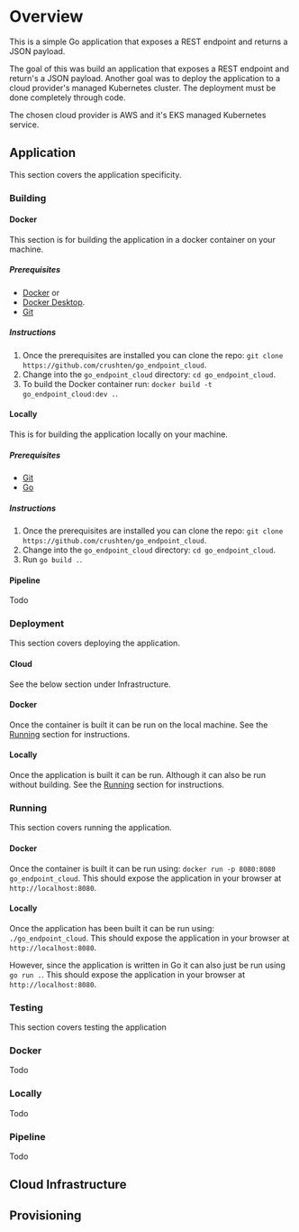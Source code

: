 # Overview

This is a simple Go application that exposes a REST endpoint and returns a JSON payload.

The goal of this was build an application that exposes a REST endpoint and return's a JSON payload. 
Another goal was to deploy the application to a cloud provider's managed Kubernetes cluster.
The deployment must be done completely through code.

The chosen cloud provider is AWS and it's EKS managed Kubernetes service.

## Application

This section covers the application specificity.

### Building

#### Docker
This section is for building the application in a docker container on your machine.

##### Prerequisites

* [Docker](https://docs.docker.com/engine/install/) or 
* [Docker Desktop](https://docs.docker.com/get-docker/).
* [Git](https://git-scm.com/downloads)

##### Instructions

1. Once the prerequisites are installed you can clone the repo: `git clone https://github.com/crushten/go_endpoint_cloud`.
2. Change into the `go_endpoint_cloud` directory: `cd go_endpoint_cloud`.
3. To build the Docker container run: `docker build -t go_endpoint_cloud:dev .`.

#### Locally
This is for building the application locally on your machine.

##### Prerequisites

* [Git](https://git-scm.com/downloads)
* [Go](https://go.dev/doc/install)

##### Instructions

1. Once the prerequisites are installed you can clone the repo: `git clone https://github.com/crushten/go_endpoint_cloud`.
2. Change into the `go_endpoint_cloud` directory: `cd go_endpoint_cloud`.
3. Run `go build .`.

#### Pipeline

Todo 

### Deployment

This section covers deploying the application.

#### Cloud

See the below section under Infrastructure.

#### Docker

Once the container is built it can be run on the local machine.
See the [Running](#running) section for instructions.

#### Locally

Once the application is built it can be run. Although it can also be run without building.
See the [Running](#running) section for instructions.

### Running

This section covers running the application.

#### Docker

Once the container is built it can be run using: `docker run -p 8080:8080 go_endpoint_cloud`.
This should expose the application in your browser at `http://localhost:8080`.

#### Locally

Once the application has been built it can be run using: `./go_endpoint_cloud`.
This should expose the application in your browser at `http://localhost:8080`.

However, since the application is written in Go it can also just be run using `go run .`.
This should expose the application in your browser at `http://localhost:8080`.

### Testing

This section covers testing the application

### Docker

Todo

### Locally

Todo

### Pipeline

Todo

## Cloud Infrastructure

## Provisioning